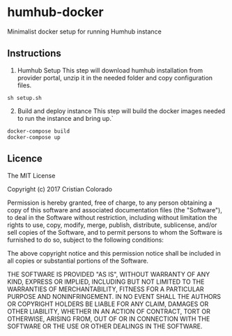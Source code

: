 # humhub-docker
Minimalist docker setup for running Humhub instance

## Instructions

1. Humhub Setup
This step will download humhub installation from provider portal, unzip it in the needed folder and copy configuration files.
```
sh setup.sh
```

2. Build and deploy instance
This step will build the docker images needed to run the instance and bring up.`
```
docker-compose build
docker-compose up
```

## Licence

The MIT License

Copyright (c) 2017 Cristian Colorado

Permission is hereby granted, free of charge, to any person obtaining a copy
of this software and associated documentation files (the "Software"), to deal
in the Software without restriction, including without limitation the rights
to use, copy, modify, merge, publish, distribute, sublicense, and/or sell
copies of the Software, and to permit persons to whom the Software is
furnished to do so, subject to the following conditions:

The above copyright notice and this permission notice shall be included in
all copies or substantial portions of the Software.

THE SOFTWARE IS PROVIDED "AS IS", WITHOUT WARRANTY OF ANY KIND, EXPRESS OR
IMPLIED, INCLUDING BUT NOT LIMITED TO THE WARRANTIES OF MERCHANTABILITY,
FITNESS FOR A PARTICULAR PURPOSE AND NONINFRINGEMENT. IN NO EVENT SHALL THE
AUTHORS OR COPYRIGHT HOLDERS BE LIABLE FOR ANY CLAIM, DAMAGES OR OTHER
LIABILITY, WHETHER IN AN ACTION OF CONTRACT, TORT OR OTHERWISE, ARISING FROM,
OUT OF OR IN CONNECTION WITH THE SOFTWARE OR THE USE OR OTHER DEALINGS IN
THE SOFTWARE.
